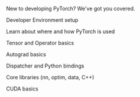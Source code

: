 New to developing PyTorch? We've got you covered.

Developer Environment setup

Learn about where and how PyTorch is used

Tensor and Operator basics

Autograd basics

Dispatcher and Python bindings

Core libraries (nn, optim, data, C++)

CUDA basics
